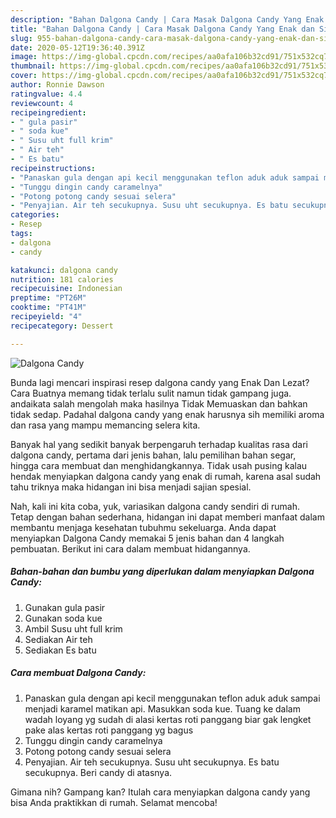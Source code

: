 ```yaml
---
description: "Bahan Dalgona Candy | Cara Masak Dalgona Candy Yang Enak dan Simpel"
title: "Bahan Dalgona Candy | Cara Masak Dalgona Candy Yang Enak dan Simpel"
slug: 955-bahan-dalgona-candy-cara-masak-dalgona-candy-yang-enak-dan-simpel
date: 2020-05-12T19:36:40.391Z
image: https://img-global.cpcdn.com/recipes/aa0afa106b32cd91/751x532cq70/dalgona-candy-foto-resep-utama.jpg
thumbnail: https://img-global.cpcdn.com/recipes/aa0afa106b32cd91/751x532cq70/dalgona-candy-foto-resep-utama.jpg
cover: https://img-global.cpcdn.com/recipes/aa0afa106b32cd91/751x532cq70/dalgona-candy-foto-resep-utama.jpg
author: Ronnie Dawson
ratingvalue: 4.4
reviewcount: 4
recipeingredient:
- " gula pasir"
- " soda kue"
- " Susu uht full krim"
- " Air teh"
- " Es batu"
recipeinstructions:
- "Panaskan gula dengan api kecil menggunakan teflon aduk aduk sampai menjadi karamel matikan api. Masukkan soda kue. Tuang ke dalam wadah loyang yg sudah di alasi kertas roti panggang biar gak lengket pake alas kertas roti panggang yg bagus"
- "Tunggu dingin candy caramelnya"
- "Potong potong candy sesuai selera"
- "Penyajian. Air teh secukupnya. Susu uht secukupnya. Es batu secukupnya. Beri candy di atasnya."
categories:
- Resep
tags:
- dalgona
- candy

katakunci: dalgona candy 
nutrition: 181 calories
recipecuisine: Indonesian
preptime: "PT26M"
cooktime: "PT41M"
recipeyield: "4"
recipecategory: Dessert

---
```



![Dalgona Candy](https://img-global.cpcdn.com/recipes/aa0afa106b32cd91/751x532cq70/dalgona-candy-foto-resep-utama.jpg)

Bunda lagi mencari inspirasi resep dalgona candy yang Enak Dan Lezat? Cara Buatnya memang tidak terlalu sulit namun tidak gampang juga. andaikata salah mengolah maka hasilnya Tidak Memuaskan dan bahkan tidak sedap. Padahal dalgona candy yang enak harusnya sih memiliki aroma dan rasa yang mampu memancing selera kita.

Banyak hal yang sedikit banyak berpengaruh terhadap kualitas rasa dari dalgona candy, pertama dari jenis bahan, lalu pemilihan bahan segar, hingga cara membuat dan menghidangkannya. Tidak usah pusing kalau hendak menyiapkan dalgona candy yang enak di rumah, karena asal sudah tahu triknya maka hidangan ini bisa menjadi sajian spesial.




Nah, kali ini kita coba, yuk, variasikan dalgona candy sendiri di rumah. Tetap dengan bahan sederhana, hidangan ini dapat memberi manfaat dalam membantu menjaga kesehatan tubuhmu sekeluarga. Anda dapat menyiapkan Dalgona Candy memakai 5 jenis bahan dan 4 langkah pembuatan. Berikut ini cara dalam membuat hidangannya.

<!--inarticleads1-->

##### Bahan-bahan dan bumbu yang diperlukan dalam menyiapkan Dalgona Candy:

1. Gunakan  gula pasir
1. Gunakan  soda kue
1. Ambil  Susu uht full krim
1. Sediakan  Air teh
1. Sediakan  Es batu




<!--inarticleads2-->

##### Cara membuat Dalgona Candy:

1. Panaskan gula dengan api kecil menggunakan teflon aduk aduk sampai menjadi karamel matikan api. Masukkan soda kue. Tuang ke dalam wadah loyang yg sudah di alasi kertas roti panggang biar gak lengket pake alas kertas roti panggang yg bagus
1. Tunggu dingin candy caramelnya
1. Potong potong candy sesuai selera
1. Penyajian. Air teh secukupnya. Susu uht secukupnya. Es batu secukupnya. Beri candy di atasnya.




Gimana nih? Gampang kan? Itulah cara menyiapkan dalgona candy yang bisa Anda praktikkan di rumah. Selamat mencoba!
